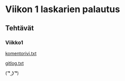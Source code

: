 # Viikon 1 laskarien palautus

## Tehtävät

### Viikko1

[komentorivi.txt](https://github.com/Pekkuli/otm-harjoitustyo/blob/master/laskarit/viikko1/komentorivi.txt)

[gitlog.txt](https://github.com/Pekkuli/otm-harjoitustyo/blob/master/laskarit/viikko1/gitlog.txt)

( ͡° ͜ʖ ͡°)